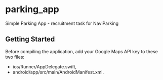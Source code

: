 # parking_app

Simple Parking App - recruitment task for NaviParking

## Getting Started

Before compiling the application, add your Google Maps API key to these two files:
* ios/Runner/AppDelegate.swift,
* android/app/src/main/AndroidManifest.xml.
